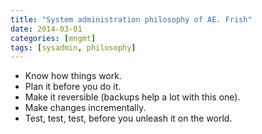 ```yaml
---
title: "System administration philosophy of AE. Frish"
date: 2014-03-01
categories: [mngmt]
tags: [sysadmin, philosophy]
---
```


* Know how things work.
* Plan it before you do it.
* Make it reversible (backups help a lot with this one).
* Make changes incrementally.
* Test, test, test, before you unleash it on the world.
